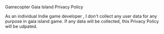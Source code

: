 Gamecopter Gaia Island Privacy Policy

As an individual Indie game developer , I don't collect any user data for any purpose in gaia island game.
If any data will be collected, this Privacy Policy will be udpated.
